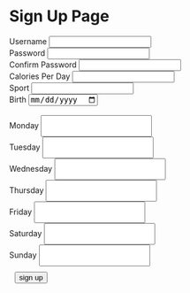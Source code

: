 
<body>
    <script src="{{ '/assets/js/signup.js' | relative_url }}"></script>
<body>

<h1> Sign Up Page</h1>

<div class="signcontain">
    <div class="signup">
        <div style="">
            <label class="signupL">Username</label>
            <input id = "username" type="text"/>
        </div>
        <div style="">
            <label class="signupL">Password</label>
            <input id = "password" type="password">
        </div>
        <div style="">
            <label class="signupL">Confirm Password</label>
            <input id = "confirm_password" type="password">
        </div>
        <div style="">
            <label class="signupL">Calories Per Day</label>
            <input id="calories" type="number">
        </div>
        <div style="">
            <label class="signupL">Sport</label>
            <input id="sport" type="text">
        </div>
        <div style="">
            <label class="signupL">Birth</label>
            <input id="birth" type="date">
        </div>
    </div>
    <br>
    <div class="signup2">
        <label class="signupL">Monday</label>
        <input type="text" id = "monday" style="color: black; padding: 10px;"><br>
        <label class="signupL">Tuesday</label>
        <input type="text" id = "tuesday" style="color: black; padding: 10px;"><br>
        <label class="signupL">Wednesday</label>
        <input type="text" id = "wednesday" style="color: black; padding: 10px;"><br>
        <label class="signupL">Thursday</label>
        <input type="text" id = "thursday" style="color: black; padding: 10px;"><br>
        <label class="signupL">Friday</label>
        <input type="text" id = "friday" style="color: black; padding: 10px;"><br>
        <label class="signupL">Saturday</label>
        <input type="text" id = "saturday" style="color: black; padding: 10px;"><br>
        <label class="signupL">Sunday</label>
        <input type="text" id = "sunday" style="color: black; padding: 10px;"><br>
    </div>
</div>
    <div style="padding: 10px">
        <button id = "signUPbutton" type="submit" class="signupbtn" onclick = "signup()">sign up</button>
    </div>
<div id="john"></div>
<script>
    passwords = document.getElementById("password").value;
    confirm_password = document.getElementById("confirm_password").value;
    const url = "https://dolphin.nighthawkcodingsociety.com/api/users";
    const create_fetch = url + '/create';  
    function signup() {
        const body = {
            username: document.getElementById("username").value,
            password: document.getElementById("password").value,
            monday: document.getElementById("monday").value,
            tuesday: document.getElementById("tuesday").value,
            wednesday: document.getElementById("wednesday").value,
            thursday: document.getElementById("thursday").value,
            friday: document.getElementById("friday").value,
            saturday: document.getElementById("saturday").value,
            sunday: document.getElementById("sunday").value,
            sex: "",
            weight: "",
            height: "",
            sport: document.getElementById("sport").value,
            maxcal: document.getElementById("calories").value,
            dob: birthday = document.getElementById('birth' ).value
        };
        const requestOptions = {
            method: 'POST',
            body: JSON.stringify(body),
            headers: {
                "content-type": "application/json",
            },
        };
        if (passwords == confirm_password) {
            fetch(create_fetch, requestOptions)
                .then(response => {
                    // trap error response from Web API
                    if (response.status !== 200) {
                    const errorMsg = 'Database create error: ' + response.status;
                    console.log(errorMsg);
                    return;
                    }
                    // response contains valid result
                    response.json().then(data => {
                        console.log(data);
                        //add a table row for the new/created userid
                    })
                })
        } else {
            alert("password is not matched");
        }
    }
</script>
<!--input id='name' type = "text"/>
<button id = "press" onclick = "printName()">
<div id='result'></div>
<script src="{{ '/assets/js/signup.js' | relative_url }}"></script>-->

